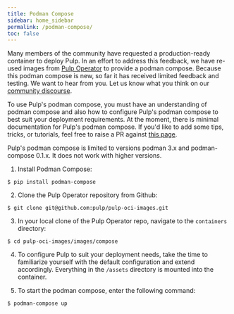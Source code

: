 ```yaml
---
title: Podman Compose
sidebar: home_sidebar
permalink: /podman-compose/
toc: false
---
```


Many members of the community have requested a production-ready container to deploy Pulp.
In an effort to address this feedback, we have re-used images from [Pulp Operator](/pulp-operator/) to provide a podman compose.
Because this podman compose is new, so far it has received limited feedback and testing.
We want to hear from you. Let us know what you think on our [community discourse](https://discourse.pulpproject.org/).

To use Pulp's podman compose, you must have an understanding of podman compose and also how to configure Pulp's podman compose to best suit your deployment requirements.
At the moment, there is minimal documentation for Pulp's podman compose.
If you'd like to add some tips, tricks, or tutorials, feel free to raise a PR against [this page](https://github.com/pulp/pulpproject.org/).

Pulp's podman compose is limited to versions podman 3.x and podman-compose 0.1.x.
It does not work with higher versions.

1. Install Podman Compose:
```
$ pip install podman-compose
```

2. Clone the Pulp Operator repository from Github:
```
$ git clone git@github.com:pulp/pulp-oci-images.git
```

3. In your local clone of the Pulp Operator repo, navigate to the `containers` directory:
```
$ cd pulp-oci-images/images/compose
```

4. To configure Pulp to suit your deployment needs, take the time to familiarize yourself with the default configuration and extend accordingly.
Everything in the `/assets` directory is mounted into the container.

4. To start the podman compose, enter the following command:
```
$ podman-compose up
```
